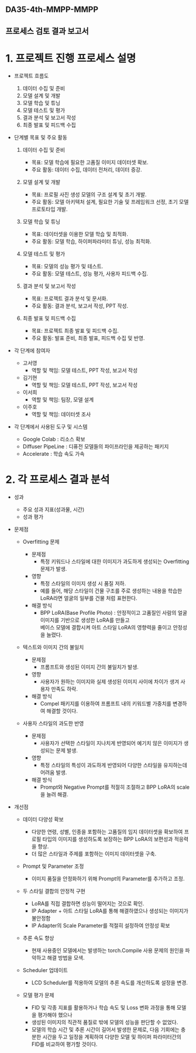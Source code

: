 ## DA35-4th-MMPP-MMPP
## 프로세스 검토 결과 보고서

# 1. 프로젝트 진행 프로세스 설명

- 프로젝트 흐름도
  
    1. 데이터 수집 및 준비
    2. 모델 설계 및 개발
    3. 모델 학습 및 튜닝
    4. 모델 테스트 및 평가
    5. 결과 분석 및 보고서 작성
    6. 최종 발표 및 피드백 수집

- 단계별 목표 및 주요 활동

    1. 데이터 수집 및 준비
       - 목표: 모델 학습에 필요한 고품질 이미지 데이터셋 확보.
       - 주요 활동: 데이터 수집, 데이터 전처리, 데이터 증강.

    2. 모델 설계 및 개발
       - 목표: 프로필 사진 생성 모델의 구조 설계 및 초기 개발.
       - 주요 활동: 모델 아키텍처 설계, 필요한 기술 및 프레임워크 선정, 초기 모델 프로토타입 개발.


    3. 모델 학습 및 튜닝
       - 목표: 데이터셋을 이용한 모델 학습 및 최적화.
       - 주요 활동: 모델 학습, 하이퍼파라미터 튜닝, 성능 최적화.

    4. 모델 테스트 및 평가
       - 목표: 모델의 성능 평가 및 테스트.
       - 주요 활동: 모델 테스트, 성능 평가, 사용자 피드백 수집.

    5. 결과 분석 및 보고서 작성
       - 목표: 프로젝트 결과 분석 및 문서화.
       - 주요 활동: 결과 분석, 보고서 작성, PPT 작성.

    6. 최종 발표 및 피드백 수집
       - 목표: 프로젝트 최종 발표 및 피드백 수집.
       - 주요 활동: 발표 준비, 최종 발표, 피드백 수집 및 반영.
   
- 각 단계에 참여자
  
    - 고서영
      - 역할 및 책임: 모델 테스트, PPT 작성, 보고서 작성
    - 김기현
      - 역할 및 책임: 모델 테스트, PPT 작성, 보고서 작성
    - 이서희
      - 역할 및 책임: 팀장, 모델 설계
    - 이주호
      - 역할 및 책임: 데이터셋 조사

- 각 단계에서 사용된 도구 및 시스템
    - Google Colab : 리소스 확보
    - Diffuser PipeLine : 디퓨전 모델들의 파이프라인을 제공하는 패키지
    - Accelerate : 학습 속도 가속


# 2. 각 프로세스 결과 분석

- 성과
    - 주요 성과 지표(성과물, 시간)
    - 성과 평가

- 문제점
    - Overfitting 문제
        - 문제점
            - 특정 키워드나 스타일에 대한 이미지가 과도하게 생성되는 Overfitting 문제가 발생.
        - 영향
            - 특정 스타일의 이미지 생성 시 품질 저하.
            - 예를 들어, 해당 스타일이 건물 구조를 주로 생성하는 내용을 학습한 LoRA라면 얼굴의 일부를 건물 처럼 표현한다. 
        - 해결 방식
          - BPP LoRA(Base Profile Photo) : 안정적이고 고품질인 사람의 얼굴 이미지를 기반으로 생성한 LoRA를 만들고<br>
          베이스 모델에 결합시켜 아트 스타일 LoRA의 영향력을 줄이고 안정성을 늘렸다.

    - 텍스트와 이미지 간의 불일치
        - 문제점
            - 프롬프트와 생성된 이미지 간의 불일치가 발생.
        - 영향
            - 사용자가 원하는 이미지와 실제 생성된 이미지 사이에 차이가 생겨 사용자 만족도 하락.
        - 해결 방식
          - Compel 패키지를 이용하여 프롬프트 내의 키워드별 가중치를 변경하여 해결할 것이다.
  
    - 사용자 스타일의 과도한 반영
        - 문제점
            - 사용자가 선택한 스타일이 지나치게 반영되어 예기치 않은 이미지가 생성되는 문제 발생.
        - 영향
            - 특정 스타일의 특성이 과도하게 반영되어 다양한 스타일을 유지하는데 어려움 발생.
        - 해결 방식
            - Prompt와 Negative Prompt를 적절히 조절하고 BPP LoRA의 scale을 늘려 해결.

- 개선점

    - 데이터 다양성 확보
        - 다양한 연령, 성별, 인종을 포함하는 고품질의 임지 데이터셋을 확보하여 프로필 타입의 이미지를 생성하도록 보장하는 BPP LoRA의 보편성과 적응력을 향상.
        - 더 많은 스타일과 주제를 포함하는 이미지 데이터셋을 구축.
  
    - Prompt 및 Parameter 조정
        - 이미지 품질을 안정화하기 위해 Prompt의 Parameter를 추가하고 조정.
     
    - 두 스타일 결합의 안정적 구현
        - LoRA를 직접 결합하면 성능이 떨어지는 것으로 확인. 
        - IP Adapter + 아트 스타일 LoRA를 통해 해결하였으나 생성되는 이미지가 불안정함
        - IP Adapter의 Scale Parameter를 적절히 설정하여 안정성 확보

    - 추론 속도 향상
        - 현재 사용중인 모델에서는 발생하는 torch.Compile 사용 문제의 원인을 파악하고 해결 방법을 모색.
       
    - Scheduler 업데이트
        - LCD Scheduler를 적용하여 모델의 추론 속도를 개선하도록 설정을 변경.

    - 모델 평가 문제
        - FID 및 각종 지표를 활용하거나 학습 속도 및 Loss 변화 과정을 통해 모델을 평가해야 했으나
        - 생성된 이미지의 직관적 품질로 밖에 모델의 성능을 판단할 수 없었다.
        - 모델의 학습 시간 및 추론 시간이 길어서 발생한 문제로,
          다음 기회에는 충분한 시간을 두고 일정을 계획하여 다양한 모델 및 하이퍼 파라미터간의 FID를 비교하여 평가할 것이다.  
